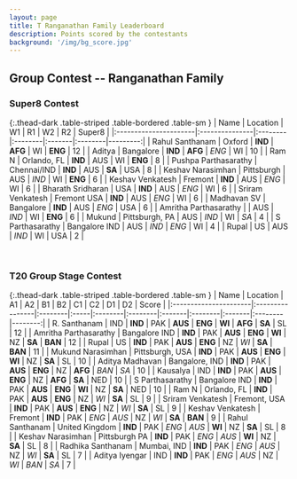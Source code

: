 ```yaml
---
layout: page
title: T Ranganathan Family Leaderboard
description: Points scored by the contestants
background: '/img/bg_score.jpg'
---
```

<link href="https://maxcdn.bootstrapcdn.com/bootstrap/3.3.6/css/bootstrap.min.css" rel="stylesheet" />
<script src="https://maxcdn.bootstrapcdn.com/bootstrap/3.3.6/js/bootstrap.min.js"></script>

## Group Contest -- Ranganathan Family

### Super8 Contest 


{:.thead-dark .table-striped .table-bordered .table-sm }
| Name                  | Location       | W1      | R1      | W2     | R2      |   Super8 |
|:----------------------|:---------------|:--------|:--------|:-------|:--------|---------:|
| Rahul Santhanam       | Oxford         | **IND** | **AFG** | WI     | **ENG** |       12 |
| Aditya                | Bangalore      | **IND** | **AFG** | *ENG*  | WI      |       10 |
| Ram N                 | Orlando, FL    | **IND** | AUS     | WI     | **ENG** |        8 |
| Pushpa Parthasarathy  | Chennai/IND    | **IND** | AUS     | **SA** | USA     |        8 |
| Keshav Narasimhan     | Pittsburgh     | AUS     | *IND*   | WI     | **ENG** |        6 |
| Keshav Venkatesh      | Fremont        | **IND** | AUS     | *ENG*  | WI      |        6 |
| Bharath Sridharan     | USA            | **IND** | AUS     | *ENG*  | WI      |        6 |
| Sriram Venkatesh      | Fremont USA    | **IND** | AUS     | *ENG*  | WI      |        6 |
| Madhavan SV           | Bangalore      | **IND** | AUS     | *ENG*  | USA     |        6 |
| Amritha Parthasarathy |                | AUS     | *IND*   | WI     | **ENG** |        6 |
| Mukund                | Pittsburgh, PA | AUS     | *IND*   | WI     | *SA*    |        4 |
| S Parthasarathy       | Bangalore IND  | AUS     | *IND*   | *ENG*  | WI      |        4 |
| Rupal                 | US             | AUS     | *IND*   | WI     | USA     |        2 |

 <br>


### T20 Group Stage Contest 


{:.thead-dark .table-striped .table-bordered .table-sm }
| Name                  | Location        | A1      | A2   | B1      | B2      | C1     | C2      | D1     | D2      |   Score |
|:----------------------|:----------------|:--------|:-----|:--------|:--------|:-------|:--------|:-------|:--------|--------:|
| R. Santhanam          | IND             | **IND** | PAK  | **AUS** | **ENG** | **WI** | **AFG** | **SA** | SL      |      12 |
| Amritha Parthasarathy | Bangalore IND   | **IND** | PAK  | **AUS** | **ENG** | **WI** | NZ      | **SA** | **BAN** |      12 |
| Rupal                 | US              | **IND** | PAK  | **AUS** | **ENG** | NZ     | *WI*    | **SA** | **BAN** |      11 |
| Mukund Narasimhan     | Pittsburgh, USA | **IND** | PAK  | **AUS** | **ENG** | **WI** | NZ      | **SA** | SL      |      10 |
| Aditya Madhavan       | Bangalore, IND  | **IND** | PAK  | **AUS** | **ENG** | NZ     | **AFG** | *BAN*  | *SA*    |      10 |
| Kausalya              | IND             | **IND** | PAK  | **AUS** | **ENG** | NZ     | **AFG** | **SA** | NED     |      10 |
| S Parthasarathy       | Bangalore IND   | **IND** | PAK  | **AUS** | **ENG** | **WI** | NZ      | **SA** | NED     |      10 |
| Ram N                 | Orlando, FL     | **IND** | PAK  | **AUS** | **ENG** | NZ     | *WI*    | **SA** | SL      |       9 |
| Sriram Venkatesh      | Fremont, USA    | **IND** | PAK  | **AUS** | **ENG** | NZ     | *WI*    | **SA** | SL      |       9 |
| Keshav Venkatesh      | Fremont         | **IND** | PAK  | *ENG*   | *AUS*   | NZ     | *WI*    | **SA** | **BAN** |       9 |
| Rahul Santhanam       | United Kingdom  | **IND** | PAK  | *ENG*   | *AUS*   | **WI** | NZ      | **SA** | SL      |       8 |
| Keshav Narasimhan     | Pittsburgh PA   | **IND** | PAK  | *ENG*   | *AUS*   | **WI** | NZ      | **SA** | SL      |       8 |
| Radhika Santhanam     | Mumbai, IND     | **IND** | PAK  | *ENG*   | *AUS*   | NZ     | *WI*    | **SA** | SL      |       7 |
| Aditya Iyengar        | IND             | **IND** | PAK  | *ENG*   | *AUS*   | NZ     | *WI*    | *BAN*  | *SA*    |       7 |

 <br>


<br>

